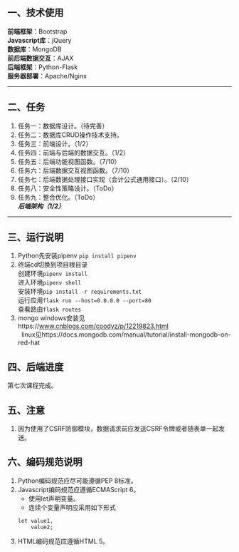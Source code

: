 ## 一、技术使用
**前端框架**：Bootstrap<br/>
**Javascript库**：jQuery<br/>
**数据库**：MongoDB<br/>
**前后端数据交互**：AJAX<br/>
**后端框架**：Python-Flask<br/>
**服务器部署**：Apache/Nginx<br/>
***
## 二、任务
1. 任务一：数据库设计。（待完善）<br/>
2. 任务二：数据库CRUD操作技术支持。<br/>
3. 任务三：前端设计。（1/2）<br/>
4. 任务四：前端与后端的数据交互。（1/2）<br/>
5. 任务五：后端功能视图函数。（7/10）<br/>
6. 任务六：后端数据交互视图函数。（7/10）<br/>
7. 任务七：后端数据处理接口实现（会计公式通用接口）。（2/10）<br/>
8. 任务八：安全性策略设计。（ToDo）<br/>
9. 任务九：整合优化。（ToDo）<br/>
***后端架构（1/2）***
***
## 三、运行说明
1. Python先安装pipenv
`pip install pipenv`<br/>
2. 终端cd切换到项目根目录<br/>
  创建环境`pipenv install`<br/>
  进入环境`pipenv shell`<br/>
  安装环境`pip install -r requirements.txt`<br/>
  运行应用`flask run --host=0.0.0.0 --port=80`<br/>
  查看路由`flask routes`<br/>
3. mongo windows安装见https://www.cnblogs.com/coodyz/p/12219823.html<br/>
&nbsp;&nbsp;linux见https://docs.mongodb.com/manual/tutorial/install-mongodb-on-red-hat
## 四、后端进度
第七次课程完成。
## 五、注意
1. 因为使用了CSRF防御模块，数据请求前应发送CSRF令牌或者随表单一起发送。<br/>
## 六、编码规范说明
1. Python编码规范应尽可能遵循PEP 8标准。
2. Javascript编码规范应遵循ECMAScript 6。
    * 使用let声明变量。
    * 连续个变量声明应采用如下形式
    ```
    let value1,
        value2;
    ```
3. HTML编码规范应遵循HTML 5。
